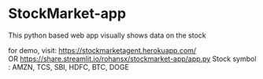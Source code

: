 # StockMarket-app
This python based web app visually shows data on the stock

for demo, visit: https://stockmarketagent.herokuapp.com/ <br>
OR                 https://share.streamlit.io/rohansx/stockmarket-app/app.py
Stock symbol :
AMZN, TCS, SBI, HDFC, BTC, DOGE
